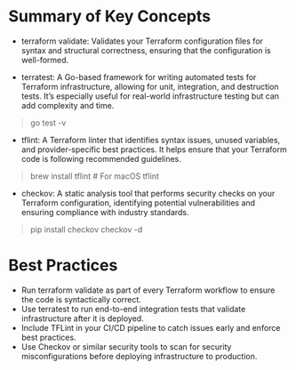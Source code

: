 # Summary of Key Concepts
- terraform validate: Validates your Terraform configuration files for syntax and structural correctness, ensuring that the configuration is well-formed.

- terratest: A Go-based framework for writing automated tests for Terraform infrastructure, allowing for unit, integration, and destruction tests. It’s especially useful for real-world infrastructure testing but can add complexity and time.
> go test -v

- tflint: A Terraform linter that identifies syntax issues, unused variables, and provider-specific best practices. It helps ensure that your Terraform code is following recommended guidelines.
> brew install tflint  # For macOS
> tflint

- checkov: A static analysis tool that performs security checks on your Terraform configuration, identifying potential vulnerabilities and ensuring compliance with industry standards.
> pip install checkov
> checkov -d

# Best Practices
- Run terraform validate as part of every Terraform workflow to ensure the code is syntactically correct.
- Use terratest to run end-to-end integration tests that validate infrastructure after it is deployed.
- Include TFLint in your CI/CD pipeline to catch issues early and enforce best practices.
- Use Checkov or similar security tools to scan for security misconfigurations before deploying infrastructure to production.